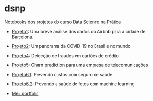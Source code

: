 # dsnp
Notebooks dos projetos do curso Data Science na Prática

* [Projeto1](https://github.com/marciusdm/dsnp/tree/main/projeto1): Uma breve análise dos dados do Airbnb para a cidade de Barcelona.
* [Projeto2](https://github.com/marciusdm/dsnp/tree/main/projeto2): Um panorama da COVID-19 no Brasil e no mundo
* [Projeto4](https://github.com/marciusdm/dsnp/tree/main/projeto4): Detecção de fraudes em cartões de crédito
* [Projeto5](https://github.com/marciusdm/dsnp/tree/main/projeto5): Churn prediction para uma empresa de telecomunicações
* [Projeto6.1](https://github.com/marciusdm/dsnp/tree/main/projeto6_1): Prevendo custos com seguro de saúde
* [Projeto6.2](https://github.com/marciusdm/dsnp/tree/main/projeto6_2): Prevendo a saúde de fetos com machine learning

* [Meu portfolio](https://github.com/marciusdm/portfolio)
